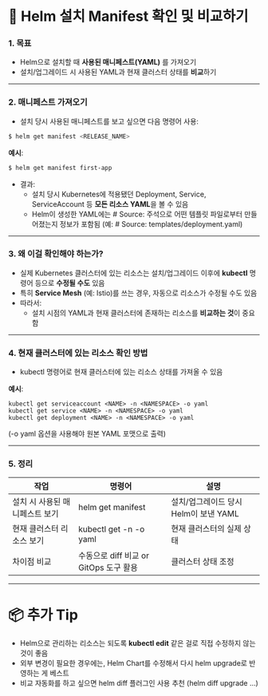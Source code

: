 # **📝 Helm 설치 Manifest 확인 및 비교하기**

### **1. 목표**

- Helm으로 설치할 때 **사용된 매니페스트(YAML)** 를 가져오기
- 설치/업그레이드 시 사용된 YAML과 현재 클러스터 상태를 **비교**하기

---

### **2. 매니페스트 가져오기**

- 설치 당시 사용된 매니페스트를 보고 싶으면 다음 명령어 사용:

```sh
$ helm get manifest <RELEASE_NAME>
```

**예시**:

```sh
$ helm get manifest first-app
```

- 결과:
    - 설치 당시 Kubernetes에 적용됐던 Deployment, Service, ServiceAccount 등 **모든 리소스 YAML**을 볼 수 있음
    - Helm이 생성한 YAML에는 # Source: 주석으로 어떤 템플릿 파일로부터 만들어졌는지 정보가 포함됨
        (예: # Source: templates/deployment.yaml)

---

### **3. 왜 이걸 확인해야 하는가?**

- 실제 Kubernetes 클러스터에 있는 리소스는 설치/업그레이드 이후에 **kubectl** 명령어 등으로 **수정될 수도** 있음
- 특히 **Service Mesh** (예: Istio)를 쓰는 경우, 자동으로 리소스가 수정될 수도 있음
- 따라서:
    - 설치 시점의 YAML과 현재 클러스터에 존재하는 리소스를 **비교하는 것**이 중요함

---

### **4. 현재 클러스터에 있는 리소스 확인 방법**

- kubectl 명령어로 현재 클러스터에 있는 리소스 상태를 가져올 수 있음

**예시**:

```
kubectl get serviceaccount <NAME> -n <NAMESPACE> -o yaml
kubectl get service <NAME> -n <NAMESPACE> -o yaml
kubectl get deployment <NAME> -n <NAMESPACE> -o yaml
```

(-o yaml 옵션을 사용해야 원본 YAML 포맷으로 출력)

---

### **5. 정리**

|**작업**|**명령어**|**설명**|
|---|---|---|
|설치 시 사용된 매니페스트 보기|helm get manifest <RELEASE>|설치/업그레이드 당시 Helm이 보낸 YAML|
|현재 클러스터 리소스 보기|kubectl get <RESOURCE> <NAME> -n <NAMESPACE> -o yaml|현재 클러스터의 실제 상태|
|차이점 비교|수동으로 diff 비교 or GitOps 도구 활용|클러스터 상태 조정|

---

# **📦 추가 Tip**

- Helm으로 관리하는 리소스는 되도록 **kubectl edit** 같은 걸로 직접 수정하지 않는 것이 좋음
- 외부 변경이 필요한 경우에는, Helm Chart를 수정해서 다시 helm upgrade로 반영하는 게 베스트
- 비교 자동화를 하고 싶으면 helm diff 플러그인 사용 추천 (helm diff upgrade ...)
